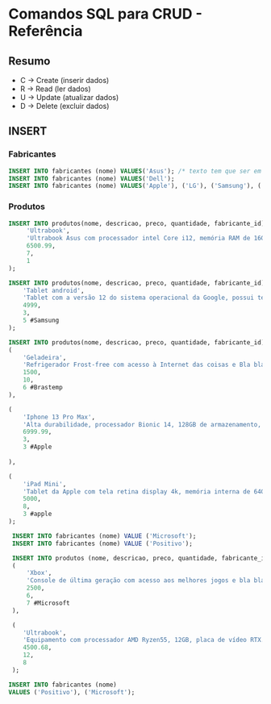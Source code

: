 # Comandos SQL para CRUD - Referência

## Resumo
- C -> Create (inserir dados)
- R -> Read (ler dados)
- U -> Update (atualizar dados)
- D -> Delete (excluir dados)

 
## INSERT

### Fabricantes
```sql
INSERT INTO fabricantes (nome) VALUES('Asus'); /* texto tem que ser em aspas simples*/
INSERT INTO fabricantes (nome) VALUES('Dell');
INSERT INTO fabricantes (nome) VALUES('Apple'), ('LG'), ('Samsung'), ('Brastemp');
```

### Produtos
```sql
INSERT INTO produtos(nome, descricao, preco, quantidade, fabricante_id) VALUES (
     'Ultrabook',
     'Ultrabook Asus com processador intel Core i12, memória RAM de 16GB e Windows 11',
     6500.99,
     7,
     1
);

INSERT INTO produtos(nome, descricao, preco, quantidade, fabricante_id) VALUES (
    'Tablet android',
    'Tablet com a versão 12 do sistema operacional da Google, possui tela de 10 polegadas e armazenamento de 64GB.',
    4999,
    3,
    5 #Samsung
);

INSERT INTO produtos(nome, descricao, preco, quantidade, fabricante_id) VALUES 
(
    'Geladeira',
    'Refrigerador Frost-free com acesso à Internet das coisas e Bla bla bla',
    1500,
    10,
    6 #Brastemp 
),

(
    'Iphone 13 Pro Max',
    'Alta durabilidade, processador Bionic 14, 128GB de armazenamento, 6GB de RAM e caro pra caramba',
    6999.99,
    3,
    3 #Apple
    
),

(
    'iPad Mini',
    'Tablet da Apple com tela retina display 4k, memória interna de 64GB, acesso ao iCloud.',
    5000,
    8,
    3 #apple
);
```

<!--1)Insira mais 2 fabricantes: Positivo e Microsoft

2) Insira mais 2 produtos:

    - Xbox; console de última geração com acesso aos melhores jogos e bla bla; 2500; 6; Microsoft

    - Ultrabook; Equipamento com processador AMD Ryzen55; 12GB; placa de vídeo RTX; 4500.68; 12; Positivo -->

```sql 
 INSERT INTO fabricantes (nome) VALUE ('Microsoft');
 INSERT INTO fabricantes (nome) VALUE ('Positivo');
 ```
```sql
 INSERT INTO produtos (nome, descricao, preco, quantidade, fabricante_id) VALUES 
 (
     'Xbox',
     'Console de última geração com acesso aos melhores jogos e bla bla.',
     2500,
     6,
     7 #Microsoft
 ),

 (
    'Ultrabook',
    'Equipamento com processador AMD Ryzen55, 12GB, placa de vídeo RTX.',
    4500.68,
    12,
    8
 );
 ```

 ```sql
INSERT INTO fabricantes (nome)
VALUES ('Positivo'), ('Microsoft');
 ```